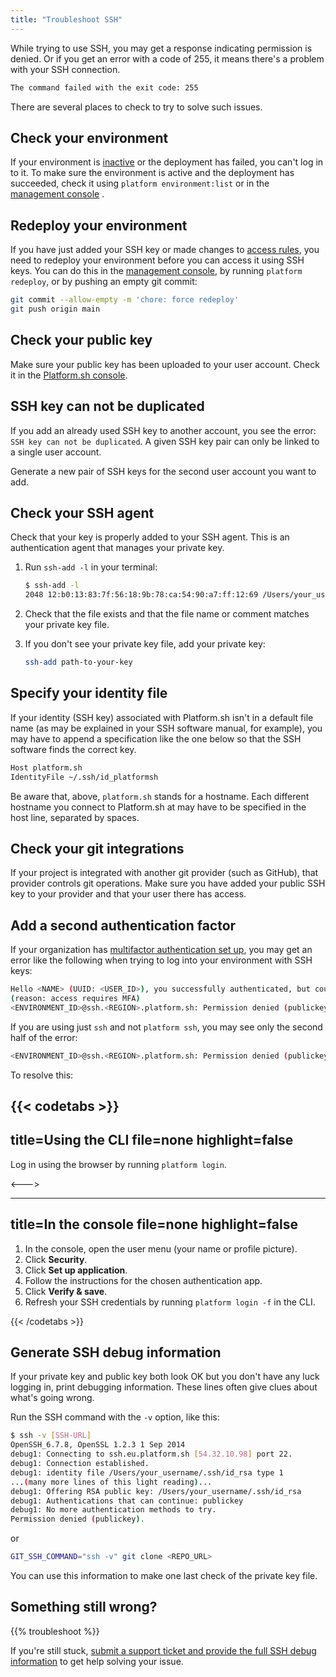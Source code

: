 ```yaml
---
title: "Troubleshoot SSH"
---
```


While trying to use SSH, you may get a response indicating permission is denied. Or if you get an error with a code of 255, it means there's a problem with your SSH connection.

```txt
The command failed with the exit code: 255
```

There are several places to check to try to solve such issues.

## Check your environment

If your environment is [inactive](../../other/glossary.md#inactive-environment) or the deployment has failed,
you can't log in to it.
To make sure the environment is active and the deployment has succeeded,
check it using `platform environment:list` or in the [management console](https://console.platform.sh/) .

## Redeploy your environment

If you have just added your SSH key or made changes to [access rules](/administration/users.md), you need to redeploy your environment before you can access it using SSH keys. You can do this in the [management console](https://console.platform.sh/), by running `platform redeploy`, or by pushing an empty git commit:

```bash
git commit --allow-empty -m 'chore: force redeploy'
git push origin main
```

## Check your public key

Make sure your public key has been uploaded to your user account. Check it in the [Platform.sh console](https://console.platform.sh/).

## SSH key can not be duplicated

If you add an already used SSH key to another account, you see the error: `SSH key can not be duplicated`.
A given SSH key pair can only be linked to a single user account.

Generate a new pair of SSH keys for the second user account you want to add.

## Check your SSH agent

Check that your key is properly added to your SSH agent. This is an authentication agent that manages your private key.

1. Run `ssh-add -l` in your terminal:

    ```bash
    $ ssh-add -l
    2048 12:b0:13:83:7f:56:18:9b:78:ca:54:90:a7:ff:12:69 /Users/your_username/.ssh/id_rsa (RSA)
    ```

1. Check that the file exists and that the file name or comment matches your private key file.
1. If you don't see your private key file, add your private key:

    ```bash
    ssh-add path-to-your-key
    ```

## Specify your identity file

If your identity (SSH key) associated with Platform.sh isn't in a default file name
(as may be explained in your SSH software manual, for example),
you may have to append a specification like the one below so that the SSH software finds the correct key.

```bash
Host platform.sh
IdentityFile ~/.ssh/id_platformsh
```

Be aware that, above, `platform.sh` stands for a hostname.
Each different hostname you connect to Platform.sh at may have to be specified in the host line, separated by spaces.

## Check your git integrations

If your project is integrated with another git provider (such as GitHub), that provider controls git operations.
Make sure you have added your public SSH key to your provider and that your user there has access.

## Add a second authentication factor

If your organization has [multifactor authentication set up](./_index.md#multifactor-authentication-mfa-over-ssh),
you may get an error like the following when trying to log into your environment with SSH keys:

```bash
Hello <NAME> (UUID: <USER_ID>), you successfully authenticated, but could not connect to service <ENVIRONMENT_ID>--app
(reason: access requires MFA)
<ENVIRONMENT_ID>@ssh.<REGION>.platform.sh: Permission denied (publickey)
```

If you are using just `ssh` and not `platform ssh`, you may see only the second half of the error:

```bash
<ENVIRONMENT_ID>@ssh.<REGION>.platform.sh: Permission denied (publickey)
```

To resolve this:

{{< codetabs >}}
---
title=Using the CLI
file=none
highlight=false
---

Log in using the browser by running `platform login`.

<--->

---
title=In the console
file=none
highlight=false
---

1. In the console, open the user menu (your name or profile picture).
1. Click **Security**.
1. Click **Set up application**.
1. Follow the instructions for the chosen authentication app.
1. Click **Verify & save**.
1. Refresh your SSH credentials by running `platform login -f` in the CLI.

{{< /codetabs >}}

## Generate SSH debug information

If your private key and public key both look OK but you don't have any luck logging in, print debugging information.
These lines often give clues about what's going wrong.

Run the SSH command with the `-v` option, like this:

```bash
$ ssh -v [SSH-URL]
OpenSSH_6.7.8, OpenSSL 1.2.3 1 Sep 2014
debug1: Connecting to ssh.eu.platform.sh [54.32.10.98] port 22.
debug1: Connection established.
debug1: identity file /Users/your_username/.ssh/id_rsa type 1
...(many more lines of this light reading)...
debug1: Offering RSA public key: /Users/your_username/.ssh/id_rsa
debug1: Authentications that can continue: publickey
debug1: No more authentication methods to try.
Permission denied (publickey).
```

or

```bash
GIT_SSH_COMMAND="ssh -v" git clone <REPO_URL>
```

You can use this information to make one last check of the private key file.

## Something still wrong?

{{% troubleshoot %}}

If you're still stuck, [submit a support ticket and provide the full SSH debug information](https://console.platform.sh/-/users/:user/tickets) to get help solving your issue.
